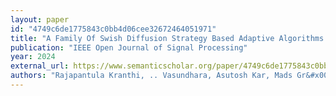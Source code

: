 ```yaml
---
layout: paper
id: "4749c6de1775843c0bb4d06cee32672464051971"
title: "A Family Of Swish Diffusion Strategy Based Adaptive Algorithms For Distributed Active Noise Control"
publication: "IEEE Open Journal of Signal Processing"
year: 2024
external_url: https://www.semanticscholar.org/paper/4749c6de1775843c0bb4d06cee32672464051971
authors: "Rajapantula Kranthi, .. Vasundhara, Asutosh Kar, Mads Gr&#x00E6;sb&#x00F8;ll Christensen"
---
```

